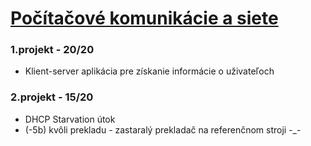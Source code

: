 # [Počítačové komunikácie a siete](https://www.fit.vutbr.cz/study/courses/index.php?id=11963) 
  
### 1.projekt - 20/20
  - Klient-server aplikácia pre získanie informácie o uživateľoch
### 2.projekt - 15/20 
  - DHCP Starvation útok
  - (-5b) kvôli prekladu - zastaralý prekladač na referenčnom stroji -_-

